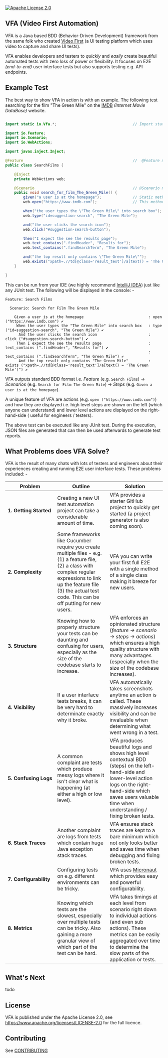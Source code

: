 [![Apache License 2.0](https://img.shields.io/badge/license-apache2-red.svg?style=flat-square)](http://opensource.org/licenses/Apache-2.0)

## VFA (Video First Automation)

VFA is a Java based BDD (Behavior-Driven Development) framework from the same folk who created
[Video First](https://www.videofirst.io) (a UI testing platform which uses video to capture and share UI tests).

VFA enables developers and testers to _quickly_ and _easily_ create beautiful automated tests with zero loss of power or
flexibility. It focuses on E2E _(end-to-end)_ user interface tests but also supports testing e.g. API endpoints.

## Example Test

The best way to show VFA in action is with an example. The following test searching for the film
"The Green Mile" on the [IMDB](https://www.imdb.com) _(Internet Movie DataBase)_ website.

```java

import static io.Vfa.*;                                  // Import static step methods e.g. given()

import io.Feature;
import io.Scenario;
import io.WebActions;

import javax.inject.Inject;

@Feature                                                 //  @Feature marks class as a VFA feature 
public class SearchFilms {

    @Inject
    private WebActions web;

    @Scenario                                            // @Scenario marks method as a VFA scenario
    public void search_for_film_The_Green_Mile() {
        given("a user is at the homepage");              // Static method creates high-level VFA step
        web.open("https://www.imdb.com");                // This method runs a low-level VFA action 

        when("the user types the \"The Green Mile\" into search box");
        web.type("id=suggestion-search", "The Green Mile");

        and("the user clicks the search icon");
        web.click("#suggestion-search-button");

        then("I expect the see the results page");
        web.text_contains(".findHeader", "Results for");
        web.text_contains(".findSearchTerm", "The Green Mile");

        and("the top result only contains \"The Green Mile\"");
        web.exists("xpath=.//td[@class='result_text']/a[text() = 'The Green Mile']");
    }

}
```

This can be run from your IDE (we highly recommend [IntelliJ IDEA](https://www.jetbrains.com/idea/))
just like any JUnit test. The following will be displayed in the console: -

```
Feature: Search Films

  Scenario: Search for Film The Green Mile

    Given a user is at the homepage                             : open ("https://www.imdb.com") ✔
     When the user types the "The Green Mile" into search box   : type ("id=suggestion-search", "The Green Mile") ✔
      And the user clicks the search icon                       : click ("#suggestion-search-button") ✔
     Then I expect the see the results page                     : text_contains (".findHeader", "Results for") ✔
                                                                : text_contains (".findSearchTerm", "The Green Mile") ✔
      And the top result only contains "The Green Mile"         : exists ("xpath=.//td[@class='result_text']/a[text() = 'The Green Mile']") ✔

```

VFA outputs standard BDD format i.e. _Feature_ (e.g. `Search Films`) -> _Scenarios_
(e.g. `Search for Film The Green Mile`) -> _Steps_ (e.g. `Given a user is at the homepage`).

A unique feature of VFA are actions (e.g. `open ("https://www.imdb.com")`) and how they are displayed i.e. high level
steps are shown on the left (which anyone can understand) and lower level actions are displayed on the right-hand-side (
useful for engineers / testers).

The above test can be executed like any JUnit test. During the execution, JSON files are generated that can then be used
afterwards to generate test reports.

## What Problems does VFA Solve?

VFA is the result of many chats with lots of testers and engineers about their experiences creating and running E2E user
interface tests. These problems included: -

<table>
  <thead>
    <tr>
      <th>Problem</th>
      <th>Outline</th>
      <th>Solution</th>
    </tr>
  </thead>
  <tbody>
    <tr>
      <td nowrap><b>1. Getting Started</b></td>
      <td>Creating a new UI test automation project can take a considerable amount of time.</td>
      <td>VFA provides a starter GitHub project to quickly get started (a project generator is also coming soon).</td>
    </tr>  
    <tr>
      <td nowrap><b>2. Complexity</b></td>
      <td>
        Some frameworks like Cucumber require you create multiple files - e.g. (1) a feature file, (2) a class with complex 
        regular expressions to link up the feature file (3) the actual test code. This can be off putting for new users.
      </td>
      <td>
        VFA you can write your first full E2E with a single method of a single class making it breeze for new users. 
      </td>
    </tr>
    <tr>
      <td nowrap><b>3. Structure</b></td>
      <td>
        Knowing how to properly structure your tests can be daunting and confusing for users, especially as the size of 
        the codebase starts to increase.
      </td>
      <td> 
        VFA enforces an opinionated structure (<i>feature -> scenario -> steps -> actions</i>) which ensures a high 
        quality structure with many advantages </i>(especially when the size of the codebase increases)</i>.
      </td>
    </tr>
    <tr>
      <td nowrap><b>4. Visibility</b></td>
      <td>
        If a user interface tests breaks, it can be very hard to determinate exactly why it broke.
      </td>
      <td>
        VFA automatically takes screenshots anytime an action is called.  These massively increases visibility and can 
        be invaluable when determining what went wrong in a test.
      </td>
    </tr>
    <tr>
      <td nowrap><b>5. Confusing Logs</b></td>
      <td>
        A common complaint are tests which produce messy logs where it isn't clear what is happening (at either a high or
        low level).
      </td>
      <td>
        VFA produces beautiful logs and shows high level contextual BDD (steps) on the left-hand-side and lower-level 
        action logs on the right-hand-side which saves users valuable time when understanding / fixing broken tests.
      </td>
    </tr>
    <tr>
      <td nowrap><b>6. Stack Traces</b></td>
      <td>
        Another complaint are logs from tests which contain huge Java exception stack traces.  
      </td>
      <td>
       VFA ensures stack traces are kept to a bare minimum which not only looks better and saves time when debugging and
       fixing broken tests.
      </td>
    </tr>
    <tr>
      <td nowrap><b>7. Configurability</b></td>
      <td>
        Configuring tests on e.g. different environments can be tricky. 
      </td>
      <td>
        VFA uses <a href="https://micronaut.io">Micronaut</a> which provides easy and powerful configurability.
      </td>
    </tr>
    <tr>
      <td nowrap><b>8. Metrics</b></td>
      <td>
        Knowing which tests are the slowest, especially over multiple tests can be tricky.  Also gaining a more granular
        view of which part of the test can be hard. 
      </td>
      <td>
        VFA takes timings at each level from scenario right down to individual actions (and even sub actions).  These
        metrics can be easily aggregated over time to determine the slow parts of the application or tests.
      </td>
    </tr>
  </tbody>
</table>

## What's Next

todo

## License

VFA is published under the Apache License 2.0, see https://www.apache.org/licenses/LICENSE-2.0
for the full licence.

## Contributing

See [CONTRIBUTING](CONTRIBUTING.md)
